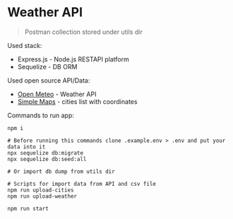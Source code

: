 # Weather API

> Postman collection stored under utils dir

Used stack:

- Express.js - Node.js RESTAPI platform
- Sequelize - DB ORM

Used open source API/Data:
- [Open Meteo](https://open-meteo.com/en/docs#latitude=47.01&longitude=32.10&hourly=temperature_2m) - Weather API
- [Simple Maps](https://simplemaps.com/data/us-cities) - cities list with coordinates

Commands to run app:
```
npm i 

# Before running this commands clone .example.env > .env and put your data into it
npx sequelize db:migrate
npx sequelize db:seed:all

# Or import db dump from utils dir

# Scripts for import data from API and csv file
npm run upload-cities
npm run upload-weather

npm run start
```
